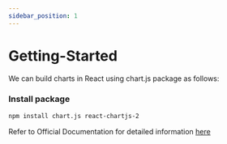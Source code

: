```yaml
---
sidebar_position: 1
---
```


# Getting-Started

We can build charts in React using chart.js package as follows:

### Install package

```bash
npm install chart.js react-chartjs-2
```


Refer to Official Documentation for detailed information [here](https://react-chartjs-2.js.org/components)